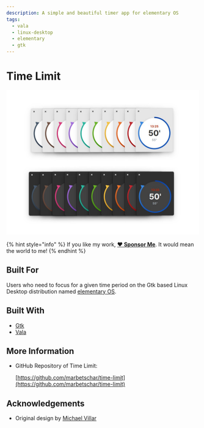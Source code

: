 ```yaml
---
description: A simple and beautiful timer app for elementary OS
tags:
  - vala
  - linux-desktop
  - elementary
  - gtk
---
```


# Time Limit

![Time Limit supports Dark Mode on elementary OS 6 Odin](../.gitbook/assets/com.github.marbetschar.time-limit.jpg)

{% hint style="info" %}
If you like my work, [**❤️ Sponsor Me**](https://github.com/sponsors/marbetschar). It would mean the world to me!
{% endhint %}

## Built For

Users who need to focus for a given time period on the Gtk based Linux Desktop distribution named [elementary OS](https://elementary.io/).

## Built With

* [Gtk](https://www.gtk.org/)
* [Vala](https://wiki.gnome.org/Projects/Vala/Tutorial)

## More Information

* GitHub Repository of Time Limit:

  [https://github.com/marbetschar/time-limit](https://github.com/marbetschar/time-limit)

## Acknowledgements

* Original design by [Michael Villar](https://github.com/michaelvillar/timer-app)

